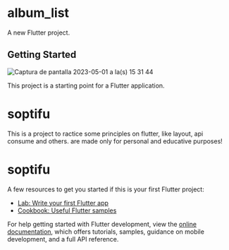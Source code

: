 # album_list

A new Flutter project.

## Getting Started
![Captura de pantalla 2023-05-01 a la(s) 15 31 44](https://user-images.githubusercontent.com/1820321/235517011-64733b1e-ad1b-4e55-b41d-bd392f6b958e.png)



This project is a starting point for a Flutter application.

# soptifu

This is a project to ractice some principles on flutter, like layout, api consume and others.
are made only for personal and educative purposes!

# soptifu
A few resources to get you started if this is your first Flutter project:

- [Lab: Write your first Flutter app](https://docs.flutter.dev/get-started/codelab)
- [Cookbook: Useful Flutter samples](https://docs.flutter.dev/cookbook)

For help getting started with Flutter development, view the
[online documentation](https://docs.flutter.dev/), which offers tutorials,
samples, guidance on mobile development, and a full API reference.
